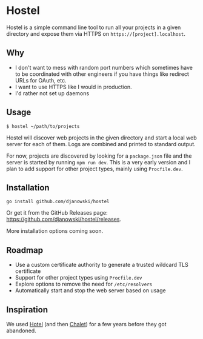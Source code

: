 # Hostel

Hostel is a simple command line tool to run all your projects
in a given directory and expose them via HTTPS on `https://[project].localhost`.

## Why

- I don't want to mess with random port numbers which sometimes have to be
coordinated with other engineers if you have things like redirect URLs for OAuth, etc.
- I want to use HTTPS like I would in production.
- I'd rather not set up daemons

## Usage

```
$ hostel ~/path/to/projects
```

Hostel will discover web projects in the given directory and start a local
web server for each of them. Logs are combined and printed to standard output.

For now, projects are discovered by looking for a `package.json` file
and the server is started by running `npm run dev`. This is a very early
version and I plan to add support for other project types, mainly using `Procfile.dev`.

## Installation

```
go install github.com/djanowski/hostel
```

Or get it from the GitHub Releases page: https://github.com/djanowski/hostel/releases.

More installation options coming soon.

## Roadmap

- Use a custom certificate authority to generate a trusted wildcard TLS certificate
- Support for other project types using `Procfile.dev`
- Explore options to remove the need for `/etc/resolvers`
- Automatically start and stop the web server based on usage

## Inspiration

We used [Hotel](https://github.com/typicode/hotel) (and then [Chalet](https://github.com/jeansaad/chalet))
for a few years before they got abandoned.
